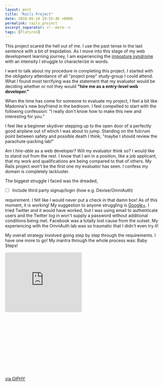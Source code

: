```yaml
---
layout: post
title: "Rails Project"
date: 2018-05-18 19:55:46 +0000
permalink: rails_project
excerpt_separator: <!--more-->
tags: [Flatiron]
---
```


This project scared the hell out of me. I use the past tense in the last sentence with a bit of trepidation. As I move into this stage of my web development learning journey, I am experiencing the [imposture syndrome](https://en.wikipedia.org/wiki/Impostor_syndrome) with an intensity I struggle to characterize in words.

<!--more-->

I want to talk about my procedure in completing this project. I started with the obligatory attendance of all "project prep" study-group I could attend. What I found most terrifying was the statement that my evaluator would be deciding whether or not they would **"hire me as a entry-level web developer."**

When the time has come for someone to evaluate my project, I feel a bit like Madonna's new boyfriend in the bedroom. I feel compelled to start with the following confession: "I really don't know how to make this new and interesting for you."

I feel like a beginner skydiver stepping up to the open door of a perfectly good airplane out of which I was about to jump. Standing on the fulcrum point between safety and possible death I think, "maybe I should review the parachute-packing lab!"

Am I _hire-able_ as a web developer? Will my evaluator think so? I would like to stand out from the rest. I know that I am in a position, like a job applicant, that my work and qualifications are being compared to that of others. My Rails project won't be the first one my evaluator has seen. I confess my domain is completely lackluster.

The biggest struggle I faced was the dreaded,

- [ ] Include third party signup/login (how e.g. Devise/OmniAuth)

requirement. I felt like I would never put a check in that damn box! As of this moment, it is working! My suggestion to anyone struggling is [Google+](http://console.cloud.google.com/). I tried Twitter and it would have worked, but I was using email to authenticate users and the Twitter log in won't supply a password without additional conditions being met. Facebook was a totally lost cause from the outset. My experiencing with the OmniAuth lab was so traumatic that I didn't even try it!

My overall strategy involved going step by step through the requirements. I have one more to go! My mantra through the whole process was: Baby Steps!

<div style="width:100%;height:0;padding-bottom:78%;position:relative;"><iframe src="https://giphy.com/embed/zRyF8jyfXhgac" width="50%" height="50%" style="position:absolute" frameBorder="0" class="giphy-embed" allowFullScreen></iframe></div><p><a href="https://giphy.com/gifs/bill-murray-zRyF8jyfXhgac">via GIPHY</a></p>
